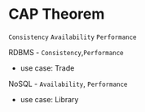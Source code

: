 # CAP Theorem
`Consistency`
`Availability`
`Performance`

RDBMS - `Consistency`,`Performance`
- use case: Trade

NoSQL - `Availability`, `Performance`
- use case: Library